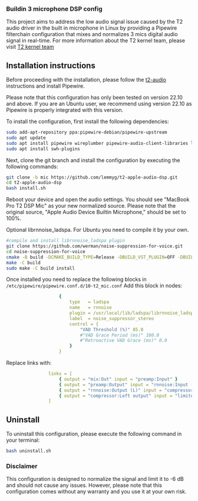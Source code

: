 ### Buildin 3 microphone  DSP config

This project aims to address the low audio signal issue caused by the T2 audio driver in the built in microphone in Linux by providing a Pipewire filterchain configuration that mixes and normalizes 3 mics digital audio signal in real-time. For more information about the T2 kernel team, please visit [T2 kernel team](https://wiki.t2linux.org/)

## Installation instructions

Before proceeding with the installation, please follow the [t2-audio](https://wiki.t2linux.org/guides/audio-config) instructions and install Pipewire.

Please note that this configuration has only been tested on version 22.10 and above. If you are an Ubuntu user, we recommend using version 22.10 as Pipewire is properly integrated with this version.

To install the configuration, first install the following dependencies:

```sh
sudo add-apt-repository ppa:pipewire-debian/pipewire-upstream
sudo apt update
sudo apt install pipewire wireplumber pipewire-audio-client-libraries libpipewire-0.3-modules libspa-0.2-{bluetooth,jack,modules} pipewire{,-{audio-client-libraries,pulse,bin,tests}}
sudo apt install swh-plugins
```

Next, clone the git branch and install the configuration by executing the following commands:

```sh
git clone -b mic https://github.com/lemmyg/t2-apple-audio-dsp.git
cd t2-apple-audio-dsp
bash install.sh
```
Reboot your device and open the audio settings. You should see "MacBook Pro T2 DSP Mic" as your new normalized source. Please note that the original source, "Apple Audio Device Builtin Microphone," should be set to 100%.

Optional librnnoise_ladspa. For Ubuntu you need to compile it by your own. 

```sh
#compile and install librnnoise_ladspa plugin
git clone https://github.com/werman/noise-suppression-for-voice.git
cd noise-suppression-for-voice
cmake -B build -DCMAKE_BUILD_TYPE=Release -DBUILD_VST_PLUGIN=OFF -DBUILD_VST3_PLUGIN=OFF -DBUILD_LV2_PLUGIN=OFF -DBUILD_LADSPA_PLUGIN=ON -DBUILD_AU_PLUGIN=OFF -DBUILD_AUV3_PLUGIN=OFF -DBUILD_TESTS=OFF
make -C build
sudo make -C build install
```
Once installed you need to replace the following blocks in `/etc/pipewire/pipewire.conf.d/10-t2_mic.conf`
Add this block in nodes:

```yaml
                    {
                        type   = ladspa
                        name   = rnnoise
                        plugin = /usr/local/lib/ladspa/librnnoise_ladspa.so
                        label  = noise_suppressor_stereo
                        control = {
                            "VAD Threshold (%)" 85.0
                            #"VAD Grace Period (ms)" 100.0
                            #"Retroactive VAD Grace (ms)" 0.0
                        }
                    }
```
Replace links with:

```yaml
                links = [
                    { output = "mix:Out" input = "preamp:Input" }
                    { output = "preamp:Output" input = "rnnoise:Input (L)" }
                    { output = "rnnoise:Output (L)" input = "compressor:Left input" }
                    { output = "compressor:Left output" input = "limiter:Input 1" }
                ]
```

## Uninstall
To uninstall this configuration, please execute the following command in your terminal:

```sh
bash uninstall.sh
```

### Disclaimer
This configuration is designed to normalize the signal and limit it to -6 dB and should not cause any issues. However, please note that this configuration comes without any warranty and you use it at your own risk.
